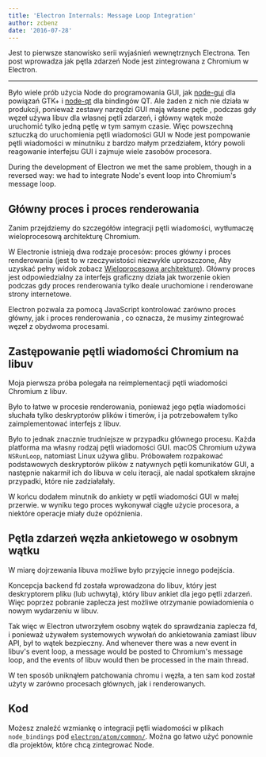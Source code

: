 ```yaml
---
title: 'Electron Internals: Message Loop Integration'
author: zcbenz
date: '2016-07-28'
---
```


Jest to pierwsze stanowisko serii wyjaśnień wewnętrznych Electrona. Ten post wprowadza jak pętla zdarzeń Node jest zintegrowana z Chromium w Electron.

---

Było wiele prób użycia Node do programowania GUI, jak [node-gui](https://github.com/zcbenz/node-gui) dla powiązań GTK+ i [node-qt](https://github.com/arturadib/node-qt) dla bindingów QT. Ale żaden z nich nie działa w produkcji, ponieważ zestawy narzędzi GUI mają własne pętle , podczas gdy węzeł używa libuv dla własnej pętli zdarzeń, i główny wątek może uruchomić tylko jedną pętlę w tym samym czasie. Więc powszechną sztuczką do uruchomienia pętli wiadomości GUI w Node jest pompowanie pętli wiadomości w minutniku z bardzo małym przedziałem, który powoli reagowanie interfejsu GUI i zajmuje wiele zasobów procesora.

During the development of Electron we met the same problem, though in a reversed way: we had to integrate Node's event loop into Chromium's message loop.

## Główny proces i proces renderowania

Zanim przejdziemy do szczegółów integracji pętli wiadomości, wytłumaczę wieloprocesową architekturę Chromium.

W Electronie istnieją dwa rodzaje procesów: proces główny i proces renderowania (jest to w rzeczywistości niezwykle uproszczone, Aby uzyskać pełny widok zobacz [Wieloprocesową architekturę](http://dev.chromium.org/developers/design-documents/multi-process-architecture)). Główny proces jest odpowiedzialny za interfejs graficzny działa jak tworzenie okien podczas gdy proces renderowania tylko deale uruchomione i renderowane strony internetowe.

Electron pozwala za pomocą JavaScript kontrolować zarówno proces główny, jak i proces renderowania , co oznacza, że musimy zintegrować węzeł z obydwoma procesami.

## Zastępowanie pętli wiadomości Chromium na libuv

Moja pierwsza próba polegała na reimplementacji pętli wiadomości Chromium z libuv.

Było to łatwe w procesie renderowania, ponieważ jego pętla wiadomości słuchała tylko deskryptorów plików i timerów, i ja potrzebowałem tylko zaimplementować interfejs z libuv.

Było to jednak znacznie trudniejsze w przypadku głównego procesu. Każda platforma ma własny rodzaj pętli wiadomości GUI. macOS Chromium używa `NSRunLoop`, natomiast Linux używa glibu. Próbowałem rozpakować podstawowych deskryptorów plików z natywnych pętli komunikatów GUI, a następnie nakarmił ich do libuva w celu iteracji, ale nadal spotkałem skrajne przypadki, które nie zadziałałały.

W końcu dodałem minutnik do ankiety w pętli wiadomości GUI w małej przerwie. w wyniku tego proces wykonywał ciągłe użycie procesora, a niektóre operacje miały duże opóźnienia.

## Pętla zdarzeń węzła ankietowego w osobnym wątku

W miarę dojrzewania libuva możliwe było przyjęcie innego podejścia.

Koncepcja backend fd została wprowadzona do libuv, który jest deskryptorem pliku (lub uchwytą), który libuv ankiet dla jego pętli zdarzeń. Więc poprzez pobranie zaplecza jest możliwe otrzymanie powiadomienia o nowym wydarzeniu w libuv.

Tak więc w Electron utworzyłem osobny wątek do sprawdzania zaplecza fd, i ponieważ używałem systemowych wywołań do ankietowania zamiast libuv API, był to wątek bezpieczny. And whenever there was a new event in libuv's event loop, a message would be posted to Chromium's message loop, and the events of libuv would then be processed in the main thread.

W ten sposób uniknąłem patchowania chromu i węzła, a ten sam kod został użyty w zarówno procesach głównych, jak i renderowanych.

## Kod

Możesz znaleźć wzmiankę o integracji pętli wiadomości w plikach `node_bindings` pod [`electron/atom/common/`](https://github.com/electron/electron/tree/master/atom/common). Można go łatwo użyć ponownie dla projektów, które chcą zintegrować Node.

